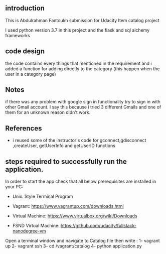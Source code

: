 ## introduction

This is Abdulrahman Fantoukh submission for Udacity Item catalog project

I used python version 3.7 in this project and the flask and sql alchemy frameworks

## code design
the code contains every things that mentioned in the requirement and i added a function for adding directly to the category (this happen when the user in a category page)

## Notes
if there was any problem with google sign in functionality try to sign in with other Gmail account.
I say this because i tried 3 different Gmails and one of them for an unknown reason didn't work.

## References

* i reused some of the instructor's code 
for gconnect,gdisconnect ,createUser, getUserInfo and getUserID functions


## steps required to successfully run the application.
In order to start the app check that all below prerequisites are installed in your PC:

* Unix. Style Terminal Program

* Vagrant: 
https://www.vagrantup.com/downloads.html

* Virtual Machine: 
https://www.virtualbox.org/wiki/Downloads

* FSND Virtual Machine: 
https://github.com/udacity/fullstack-nanodegree-vm

Open a terminal window and navigate to Catalog file then write :
1- vagrant up
2- vagrant ssh
3- cd /vagrant/catalog
4- python application.py

